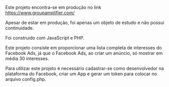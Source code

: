Este projeto encontra-se em produção no link https://www.groupamplifier.com/

Apesar de estar em produção, foi apenas um objeto de estudo e não possui continuidade.

Foi construido com JavaScript e PHP.

Este projeto consiste em proporcionar uma lista completa de interesses do Facebook Ads, já que o Facebook Ads, ao criar um anúncio, só mostrar em média 30 interesses.

Para utilizar este projeto é necessário cadastrar-se como desenvolvedor na plataforma do Facebook, criar um App e gerar um token para colocar no arquivo config.php.